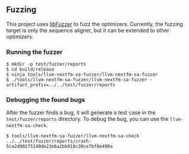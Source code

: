 ## Fuzzing

This project uses [libFuzzer](https://llvm.org/docs/LibFuzzer.html) to fuzz the optimizers.
Currently, the fuzzing target is only the sequence aligner, but it can be extended to other optimizers.


### Running the fuzzer

```console
$ mkdir -p test/fuzzer/reports
$ cd build/release
$ ninja tools/llvm-nextfm-sa-fuzzer/llvm-nextfm-sa-fuzzer
$ ./tools/llvm-nextfm-sa-fuzzer/llvm-nextfm-sa-fuzzer -artifact_prefix=../../test/fuzzer/reports
```


### Debugging the found bugs

After the fuzzer finds a bug, it will generate a test case in the `test/fuzzer/reports` directory. To debug the bug, you can use the `llvm-nextfm-sa-check`.

```console
$ tools/llvm-nextfm-sa-fuzzer/llvm-nextfm-sa-check ../../test/fuzzer/reports/crash-5ca2d00275140de23e6a2bb918c30ce7bf8e490a
```
